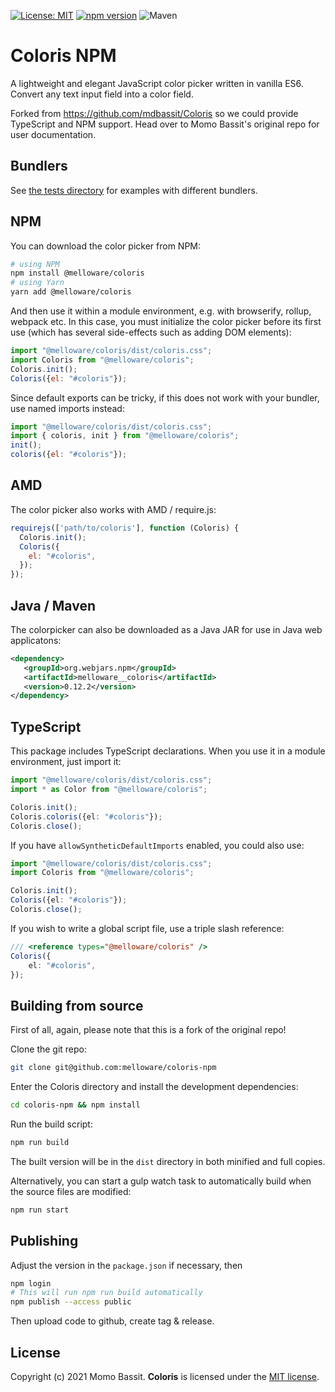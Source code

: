 [![License: MIT](https://img.shields.io/badge/License-MIT-yellow.svg)](https://opensource.org/licenses/MIT)
[![npm version](https://badge.fury.io/js/@melloware%2Fcoloris.svg)](https://badge.fury.io/js/@melloware%2Fcoloris)
![Maven](https://img.shields.io/maven-central/v/org.webjars.npm/melloware__coloris)

# Coloris NPM

A lightweight and elegant JavaScript color picker written in vanilla ES6.  
Convert any text input field into a color field.

Forked from https://github.com/mdbassit/Coloris so we could provide TypeScript and NPM support. Head over to Momo Bassit's original repo for user documentation.

## Bundlers

See [the tests directory](./test-npm) for examples with different bundlers.

## NPM

You can download the color picker from NPM:

```bash
# using NPM
npm install @melloware/coloris
# using Yarn
yarn add @melloware/coloris
```

And then use it within a module environment, e.g. with browserify, rollup,
webpack etc. In this case, you must initialize the color picker before its
first use (which has several side-effects such as adding DOM elements):

```javascript
import "@melloware/coloris/dist/coloris.css";
import Coloris from "@melloware/coloris";
Coloris.init();
Coloris({el: "#coloris"});
```

Since default exports can be tricky, if this does not work with your bundler, use named imports instead:

```javascript
import "@melloware/coloris/dist/coloris.css";
import { coloris, init } from "@melloware/coloris";
init();
coloris({el: "#coloris"});
```

## AMD

The color picker also works with AMD / require.js:

```javascript
requirejs(['path/to/coloris'], function (Coloris) {
  Coloris.init();
  Coloris({
    el: "#coloris",
  });
});
```

## Java / Maven

The colorpicker can also be downloaded as a Java JAR for use in Java web applicatons:

```xml
<dependency>
   <groupId>org.webjars.npm</groupId>
   <artifactId>melloware__coloris</artifactId>
   <version>0.12.2</version>
</dependency>
```

## TypeScript

This package includes TypeScript declarations. When you use it in a module
environment, just import it:

```typescript
import "@melloware/coloris/dist/coloris.css";
import * as Color from "@melloware/coloris";

Coloris.init();
Coloris.coloris({el: "#coloris"});
Coloris.close();
```

If you have `allowSyntheticDefaultImports` enabled, you could also use:

```typescript
import "@melloware/coloris/dist/coloris.css";
import Coloris from "@melloware/coloris";

Coloris.init();
Coloris({el: "#coloris"});
Coloris.close();
```

If you wish to write a global script file, use a triple slash reference:

```typescript
/// <reference types="@melloware/coloris" />
Coloris({
    el: "#coloris",
});
```

## Building from source

First of all, again, please note that this is a fork of the original repo!

Clone the git repo:
```bash
git clone git@github.com:melloware/coloris-npm
```

Enter the Coloris directory and install the development dependencies:
```bash
cd coloris-npm && npm install
```

Run the build script:
```bash
npm run build
```
The built version will be in the `dist` directory in both minified and full copies.

Alternatively, you can start a gulp watch task to automatically build when the source files are modified:
```bash
npm run start
```

## Publishing

Adjust the version in the `package.json` if necessary, then

```bash
npm login
# This will run npm run build automatically
npm publish --access public
```

Then upload code to github, create tag & release.

## License

Copyright (c) 2021 Momo Bassit.
**Coloris** is licensed under the [MIT license](https://github.com/melloware/coloris-npm/blob/main/LICENSE).
